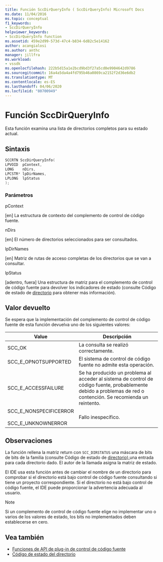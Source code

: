 ```yaml
---
title: Función SccDirQueryInfo ( SccDirQueryInfo) Microsoft Docs
ms.date: 11/04/2016
ms.topic: conceptual
f1_keywords:
- SccDirQueryInfo
helpviewer_keywords:
- SccDirQueryInfo function
ms.assetid: 459e2d99-573d-47c4-b834-6d82c5e14162
author: acangialosi
ms.author: anthc
manager: jillfra
ms.workload:
- vssdk
ms.openlocfilehash: 222b5d15a1e2bcd9bd3f27a5cd0e9904642d9786
ms.sourcegitcommit: 16a4a5da4a4fd795b46a0869ca2152f2d36e6db2
ms.translationtype: MT
ms.contentlocale: es-ES
ms.lasthandoff: 04/06/2020
ms.locfileid: "80700949"
---
```

# <a name="sccdirqueryinfo-function"></a>Función SccDirQueryInfo
Esta función examina una lista de directorios completos para su estado actual.

## <a name="syntax"></a>Sintaxis

```cpp
SCCRTN SccDirQueryInfo(
LPVOID  pContext,
LONG    nDirs,
LPCSTR* lpDirNames,
LPLONG  lpStatus
);
```

### <a name="parameters"></a>Parámetros
 pContext

[en] La estructura de contexto del complemento de control de código fuente.

 nDirs

[en] El número de directorios seleccionados para ser consultados.

 lpDirNames

[en] Matriz de rutas de acceso completas de los directorios que se van a consultar.

 lpStatus

[adentro, fuera] Una estructura de matriz para el complemento de control de código fuente para devolver los indicadores de estado (consulte Código de estado de [directorio](../extensibility/directory-status-code-enumerator.md) para obtener más información).

## <a name="return-value"></a>Valor devuelto
 Se espera que la implementación del complemento de control de código fuente de esta función devuelva uno de los siguientes valores:

|Value|Descripción|
|-----------|-----------------|
|SCC_OK|La consulta se realizó correctamente.|
|SCC_E_OPNOTSUPPORTED|El sistema de control de código fuente no admite esta operación.|
|SCC_E_ACCESSFAILURE|Se ha producido un problema al acceder al sistema de control de código fuente, probablemente debido a problemas de red o contención. Se recomienda un reintento.|
|SCC_E_NONSPECIFICERROR<br /><br /> SCC_E_UNKNOWNERROR|Fallo inespecífico.|

## <a name="remarks"></a>Observaciones
 La función rellena la matriz return con `SCC_DIRSTATUS` una máscara de bits de bits de la familia (consulte Código de estado de [directorio),](../extensibility/directory-status-code-enumerator.md)una entrada para cada directorio dado. El autor de la llamada asigna la matriz de estado.

 El IDE usa esta función antes de cambiar el nombre de un directorio para comprobar si el directorio está bajo control de código fuente consultando si tiene un proyecto correspondiente. Si el directorio no está bajo control de código fuente, el IDE puede proporcionar la advertencia adecuada al usuario.

> [!NOTE]
> Si un complemento de control de código fuente elige no implementar uno o varios de los valores de estado, los bits no implementados deben establecerse en cero.

## <a name="see-also"></a>Vea también
- [Funciones de API de plug-in de control de código fuente](../extensibility/source-control-plug-in-api-functions.md)
- [Código de estado del directorio](../extensibility/directory-status-code-enumerator.md)
